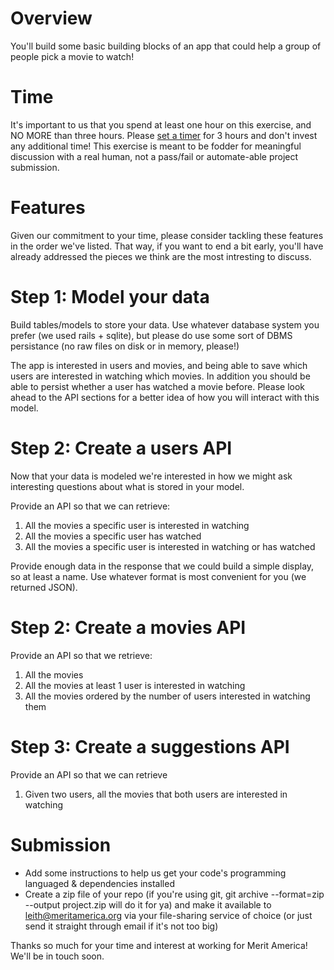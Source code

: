 # Overview

You'll build some basic building blocks of an app that could help a group of people pick a movie to watch!

# Time
It's important to us that you spend at least one hour on this exercise, and NO MORE than three hours. Please [set a timer](https://www.google.com/search?q=timer+3+hours) for 3 hours and don't invest any additional time! This exercise is meant to be fodder for meaningful discussion with a real human, not a pass/fail or automate-able project submission.


# Features
Given our commitment to your time, please consider tackling these features in the order we've listed. That way, if you want to end a bit early, you'll have already addressed the pieces we think are the most intresting to discuss.

# Step 1: Model your data 

Build tables/models to store your data. Use whatever database system you prefer (we used rails + sqlite), but please do use some sort of DBMS persistance (no raw files on disk or in memory, please!)

The app is interested in users and movies, and being able to save which users are interested in watching which movies. In addition you should be able to persist whether a user has watched a movie before. Please look ahead to the API sections for a better idea of how you will interact with this model.

# Step 2: Create a users API

Now that your data is modeled we're interested in how we might ask interesting questions about what is stored in your model.

Provide an API so that we can retrieve:
1. All the movies a specific user is interested in watching
2. All the movies a specific user has watched
3. All the movies a specific user is interested in watching or has watched

Provide enough data in the response that we could build a simple display, so at least a name. Use whatever format is most convenient for you (we returned JSON).

# Step 2: Create a movies API

Provide an API so that we retrieve:
1. All the movies
2. All the movies at least 1 user is interested in watching
3. All the movies ordered by the number of users interested in watching them

# Step 3: Create a suggestions API

Provide an API so that we can retrieve
1. Given two users, all the movies that both users are interested in watching

# Submission
* Add some instructions to help us get your code's programming languaged & dependencies installed
* Create a zip file of your repo (if you're using git, git archive --format=zip --output project.zip will do it for ya) and make it available to leith@meritamerica.org via your file-sharing service of choice (or just send it straight through email if it's not too big)

Thanks so much for your time and interest at working for Merit America! We'll be in touch soon.

